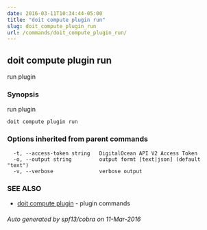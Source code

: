 ```yaml
---
date: 2016-03-11T10:34:44-05:00
title: "doit compute plugin run"
slug: doit_compute_plugin_run
url: /commands/doit_compute_plugin_run/
---
```

## doit compute plugin run

run plugin

### Synopsis


run plugin

```
doit compute plugin run
```

### Options inherited from parent commands

```
  -t, --access-token string   DigitalOcean API V2 Access Token
  -o, --output string         output formt [text|json] (default "text")
  -v, --verbose               verbose output
```

### SEE ALSO
* [doit compute plugin](/commands/doit_compute_plugin/)	 - plugin commands

###### Auto generated by spf13/cobra on 11-Mar-2016
